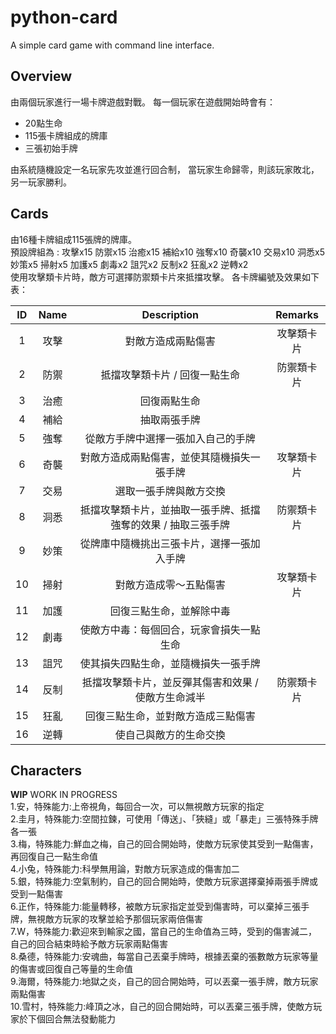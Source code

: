 # python-card
A simple card game with command line interface.
## Overview
由兩個玩家進行一場卡牌遊戲對戰。
每一個玩家在遊戲開始時會有：
* 20點生命
* 115張卡牌組成的牌庫
* 三張初始手牌

由系統隨機設定一名玩家先攻並進行回合制，
當玩家生命歸零，則該玩家敗北，另一玩家勝利。
## Cards
由16種卡牌組成115張牌的牌庫。  
預設牌組為 : 攻擊x15 防禦x15 治癒x15 補給x10 強奪x10 奇襲x10 交易x10 洞悉x5 妙策x5 掃射x5 加護x5 劇毒x2 詛咒x2 反制x2 狂亂x2 逆轉x2  
使用攻擊類卡片時，敵方可選擇防禦類卡片來抵擋攻擊。
各卡牌編號及效果如下表：

|  ID | Name | Description | Remarks |
| :--:   | :-----:  | :----: | :-----: |
| 1 | 攻擊 | 對敵方造成兩點傷害 | 攻擊類卡片 |
| 2 | 防禦 | 抵擋攻擊類卡片 / 回復一點生命  | 防禦類卡片 |
| 3 | 治癒 |  回復兩點生命  |  |
| 4 | 補給 | 抽取兩張手牌  |  |
| 5 | 強奪 | 從敵方手牌中選擇一張加入自己的手牌  |  |
| 6 | 奇襲 | 對敵方造成兩點傷害，並使其隨機損失一張手牌  | 攻擊類卡片 |
| 7 | 交易 | 選取一張手牌與敵方交換  |  |
| 8 | 洞悉 | 抵擋攻擊類卡片，並抽取一張手牌、抵擋強奪的效果 / 抽取三張手牌  | 防禦類卡片 |
| 9 | 妙策 | 從牌庫中隨機挑出三張卡片，選擇一張加入手牌  |  |
| 10 | 掃射 | 對敵方造成零～五點傷害  | 攻擊類卡片 |
| 11 | 加護 | 回復三點生命，並解除中毒 |  |
| 12 | 劇毒 | 使敵方中毒：每個回合，玩家會損失一點生命  |  |
| 13 | 詛咒 | 使其損失四點生命，並隨機損失一張手牌  |  |
| 14 | 反制 | 抵擋攻擊類卡片，並反彈其傷害和效果 / 使敵方生命減半  | 防禦類卡片 |
| 15 | 狂亂 | 回復三點生命，並對敵方造成三點傷害 |  |
| 16 | 逆轉 | 使自己與敵方的生命交換  | <br> |
## Characters
__WIP__ WORK IN PROGRESS  
1.安，特殊能力:上帝視角，每回合一次，可以無視敵方玩家的指定  
2.圭月，特殊能力:空間拉鍊，可使用「傳送」、「狹縫」或「暴走」三張特殊手牌各一張  
3.梅，特殊能力:鮮血之梅，自己的回合開始時，使敵方玩家使其受到一點傷害，再回復自己一點生命值  
4.小兔，特殊能力:科學無用論，對敵方玩家造成的傷害加二  
5.銀，特殊能力:空氣制約，自己的回合開始時，使敵方玩家選擇棄掉兩張手牌或受到一點傷害  
6.正作，特殊能力:能量轉移，被敵方玩家指定並受到傷害時，可以棄掉三張手牌，無視敵方玩家的攻擊並給予那個玩家兩倍傷害  
7.W，特殊能力:歡迎來到輸家之國，當自己的生命值為三時，受到的傷害減二，自己的回合結束時給予敵方玩家兩點傷害  
8.桑德，特殊能力:安魂曲，每當自己丟棄手牌時，根據丟棄的張數敵方玩家等量的傷害或回復自己等量的生命值  
9.海爾，特殊能力:地獄之炎，自己的回合開始時，可以丟棄一張手牌，敵方玩家兩點傷害  
10.雪村，特殊能力:峰頂之冰，自己的回合開始時，可以丟棄三張手牌，使敵方玩家於下個回合無法發動能力  
